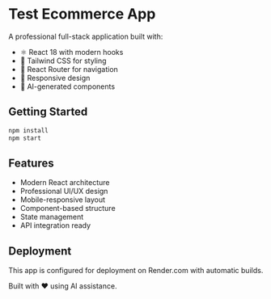 # Test Ecommerce App

A professional full-stack application built with:
- ⚛️ React 18 with modern hooks
- 🎨 Tailwind CSS for styling
- 🚀 React Router for navigation
- 📱 Responsive design
- 🤖 AI-generated components

## Getting Started

```bash
npm install
npm start
```

## Features

- Modern React architecture
- Professional UI/UX design
- Mobile-responsive layout
- Component-based structure
- State management
- API integration ready

## Deployment

This app is configured for deployment on Render.com with automatic builds.

Built with ❤️ using AI assistance.
